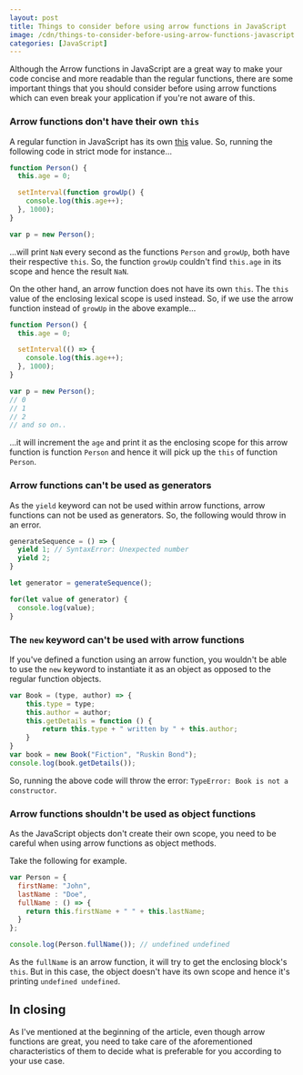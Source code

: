 ```yaml
---
layout: post
title: Things to consider before using arrow functions in JavaScript
image: /cdn/things-to-consider-before-using-arrow-functions-javascript.png
categories: [JavaScript]
---
```


Although the Arrow functions in JavaScript are a great way to make your code concise and more readable than the regular functions, there are some important things that you should consider before using arrow functions which can even break your application if you're not aware of this.

### Arrow functions don't have their own `this`

A regular function in JavaScript has its own [this](https://developer.mozilla.org/en-US/docs/Web/JavaScript/Reference/Operators/this) value. So, running the following code in strict mode for instance...

```js
function Person() {
  this.age = 0;

  setInterval(function growUp() {
    console.log(this.age++);
  }, 1000);
}

var p = new Person();
```

...will print `NaN` every second as the functions `Person` and `growUp`, both have their respective `this`. So, the function `growUp` couldn't find `this.age` in its scope and hence the result `NaN`.

On the other hand, an arrow function does not have its own `this`. The `this` value of the enclosing lexical scope is used instead. So, if we use the arrow function instead of `growUp` in the above example...

```js
function Person() {
  this.age = 0;

  setInterval(() => {
    console.log(this.age++);
  }, 1000);
}

var p = new Person();
// 0
// 1
// 2
// and so on..
```

...it will increment the `age` and print it as the enclosing scope for this arrow function is function `Person` and hence it will pick up the `this` of function `Person`.

### Arrow functions can't be used as generators

As the `yield` keyword can not be used within arrow functions, arrow functions can not be used as generators. So, the following would throw in an error.

```js
generateSequence = () => {
  yield 1; // SyntaxError: Unexpected number
  yield 2;
}

let generator = generateSequence();

for(let value of generator) {
  console.log(value); 
}
```

### The `new` keyword can't be used with arrow functions

If you've defined a function using an arrow function, you wouldn't be able to use the `new` keyword to instantiate it as an object as opposed to the regular function objects.

```js
var Book = (type, author) => {
    this.type = type;
    this.author = author;
    this.getDetails = function () {
        return this.type + " written by " + this.author;
    }
}
var book = new Book("Fiction", "Ruskin Bond");
console.log(book.getDetails());
```

So, running the above code will throw the error: `TypeError: Book is not a constructor`.

### Arrow functions shouldn't be used as object functions

As the JavaScript objects don't create their own scope, you need to be careful when using arrow functions as object methods.

Take the following for example.

```js
var Person = {
  firstName: "John",
  lastName : "Doe",
  fullName : () => {
    return this.firstName + " " + this.lastName;
  }
};

console.log(Person.fullName()); // undefined undefined
```

As the `fullName` is an arrow function, it will try to get the enclosing block's `this`. But in this case, the object doesn't have its own scope and hence it's printing `undefined undefined`.

## In closing

As I've mentioned at the beginning of the article, even though arrow functions are great, you need to take care of the aforementioned characteristics of them to decide what is preferable for you according to your use case.